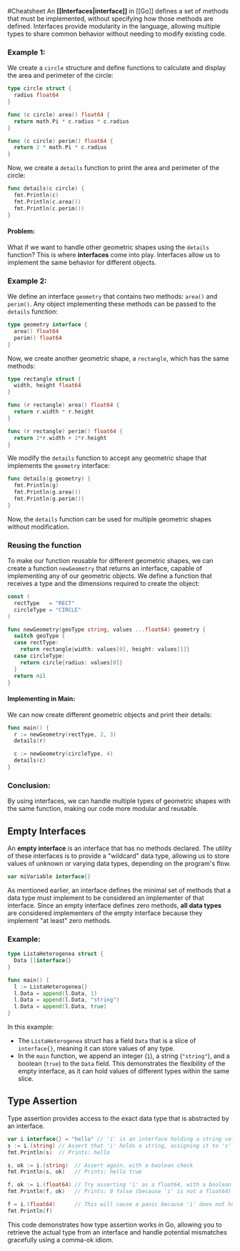 #Cheatsheet 
An **[[Interfaces|interface]]** in [[Go]] defines a set of methods that must be implemented, without specifying how those methods are defined. Interfaces provide modularity in the language, allowing multiple types to share common behavior without needing to modify existing code.
### Example 1:
We create a `circle` structure and define functions to calculate and display the area and perimeter of the circle:
```go
type circle struct {
  radius float64
}

func (c circle) area() float64 {
  return math.Pi * c.radius * c.radius
}

func (c circle) perim() float64 {
  return 2 * math.Pi * c.radius
}
```
Now, we create a `details` function to print the area and perimeter of the circle:
```go
func details(c circle) {
  fmt.Println(c)
  fmt.Println(c.area())
  fmt.Println(c.perim())
}
```
#### Problem:
What if we want to handle other geometric shapes using the `details` function? This is where **interfaces** come into play. Interfaces allow us to implement the same behavior for different objects.
### Example 2:
We define an interface `geometry` that contains two methods: `area()` and `perim()`. Any object implementing these methods can be passed to the `details` function:
```go
type geometry interface {
  area() float64
  perim() float64
}
```
Now, we create another geometric shape, a `rectangle`, which has the same methods:
```go
type rectangle struct {
  width, height float64
}

func (r rectangle) area() float64 {
  return r.width * r.height
}

func (r rectangle) perim() float64 {
  return 2*r.width + 2*r.height
}
```
We modify the `details` function to accept any geometric shape that implements the `geometry` interface:
```go
func details(g geometry) {
  fmt.Println(g)
  fmt.Println(g.area())
  fmt.Println(g.perim())
}
```
Now, the `details` function can be used for multiple geometric shapes without modification.
### Reusing the function
To make our function reusable for different geometric shapes, we can create a function `newGeometry` that returns an interface, capable of implementing any of our geometric objects.
We define a function that receives a type and the dimensions required to create the object:
```go
const (
  rectType   = "RECT"
  circleType = "CIRCLE"
)

func newGeometry(geoType string, values ...float64) geometry {
  switch geoType {
  case rectType:
    return rectangle{width: values[0], height: values[1]}
  case circleType:
    return circle{radius: values[0]}
  }
  return nil
}
```
#### Implementing in Main:
We can now create different geometric objects and print their details:
```go
func main() {
  r := newGeometry(rectType, 2, 3)
  details(r)

  c := newGeometry(circleType, 4)
  details(c)
}
```
### Conclusion:
By using interfaces, we can handle multiple types of geometric shapes with the same function, making our code more modular and reusable.
## Empty Interfaces
An **empty interface** is an interface that has no methods declared. The utility of these interfaces is to provide a "wildcard" data type, allowing us to store values of unknown or varying data types, depending on the program's flow.
```go
var miVariable interface{}
```
As mentioned earlier, an interface defines the minimal set of methods that a data type must implement to be considered an implementer of that interface. Since an empty interface defines zero methods, **all data types** are considered implementers of the empty interface because they implement "at least" zero methods.
### Example:
```go
type ListaHeterogenea struct {
  Data []interface{}
}

func main() {
  l := ListaHeterogenea{}
  l.Data = append(l.Data, 1)
  l.Data = append(l.Data, "string")
  l.Data = append(l.Data, true)
}
```
In this example:
- The `ListaHeterogenea` struct has a field `Data` that is a slice of `interface{}`, meaning it can store values of any type.
- In the `main` function, we append an integer (`1`), a string (`"string"`), and a boolean (`true`) to the `Data` field.
This demonstrates the flexibility of the empty interface, as it can hold values of different types within the same slice.
## Type Assertion
Type assertion provides access to the exact data type that is abstracted by an interface.
```go
var i interface{} = "hello" // 'i' is an interface holding a string value
s := i.(string) // Assert that 'i' holds a string, assigning it to 's'
fmt.Println(s)  // Prints: hello

s, ok := i.(string)  // Assert again, with a boolean check
fmt.Println(s, ok)   // Prints: hello true

f, ok := i.(float64) // Try asserting 'i' as a float64, with a boolean check
fmt.Println(f, ok)   // Prints: 0 false (because 'i' is not a float64)

f = i.(float64)      // This will cause a panic because 'i' does not hold a float64
fmt.Println(f)
```
This code demonstrates how type assertion works in Go, allowing you to retrieve the actual type from an interface and handle potential mismatches gracefully using a comma-ok idiom.
